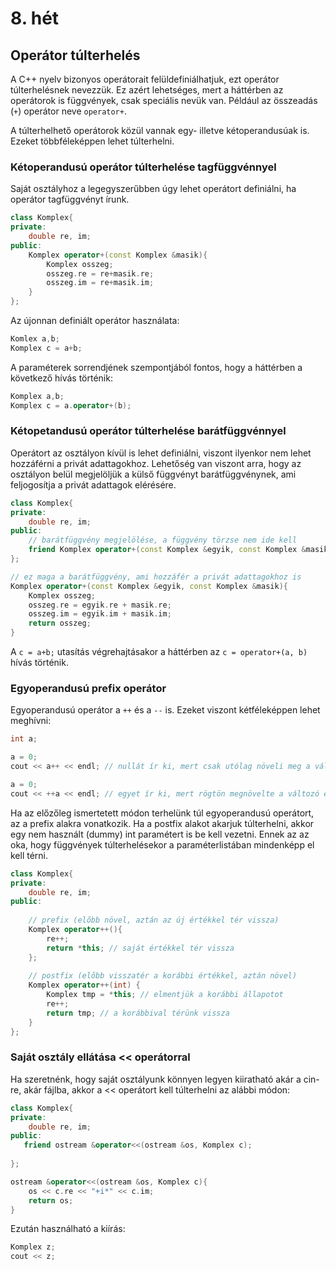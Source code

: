 # 8. hét

## Operátor túlterhelés

A C++ nyelv bizonyos operátorait felüldefiniálhatjuk, ezt operátor túlterhelésnek nevezzük.
Ez azért lehetséges, mert a háttérben az operátorok is függvények, csak speciális nevük van.
Például az összeadás (```+```) operátor neve ```operator+```.

A túlterhelhető operátorok közül vannak egy- illetve kétoperandusúak is.
Ezeket többféleképpen lehet túlterhelni.

### Kétoperandusú operátor túlterhelése tagfüggvénnyel

Saját osztályhoz a legegyszerűbben úgy lehet operátort definiálni, ha operátor tagfüggvényt
írunk. 

```cpp
class Komplex{
private:
    double re, im;
public:
    Komplex operator+(const Komplex &masik){
        Komplex osszeg;
        osszeg.re = re+masik.re;
        osszeg.im = re+masik.im;
    }
};
```
Az újonnan definiált operátor használata: 

```cpp
Komlex a,b;
Komplex c = a+b;
```

A paraméterek sorrendjének szempontjából fontos, hogy a háttérben a következő hívás történik:

```cpp
Komplex a,b;
Komplex c = a.operator+(b);
```

### Kétopetandusú operátor túlterhelése barátfüggvénnyel

Operátort az osztályon kívül is lehet definiálni, viszont ilyenkor nem lehet hozzáférni a privát
adattagokhoz. Lehetőség van viszont arra, hogy az osztályon belül megjelöljük a külső függvényt
barátfüggvénynek, ami feljogosítja a privát adattagok elérésére.

```cpp
class Komplex{
private:
    double re, im;
public:
    // barátfüggvény megjelölése, a függvény törzse nem ide kell
    friend Komplex operator+(const Komplex &egyik, const Komplex &masik);
};

// ez maga a barátfüggvény, ami hozzáfér a privát adattagokhoz is
Komplex operator+(const Komplex &egyik, const Komplex &masik){
    Komplex osszeg;
    osszeg.re = egyik.re + masik.re;
    osszeg.im = egyik.im + masik.im;
    return osszeg;
}
```

A ```c = a+b;``` utasítás végrehajtásakor a háttérben az ```c = operator+(a, b)``` hívás történik.

### Egyoperandusú prefix operátor

Egyoperandusú operátor a ```++``` és a ```--``` is. Ezeket viszont kétféleképpen lehet meghívni:

```cpp
int a;

a = 0;
cout << a++ << endl; // nullát ír ki, mert csak utólag növeli meg a változó értékét (postfix)

a = 0;
cout << ++a << endl; // egyet ír ki, mert rögtön megnövelte a változó értékét (prefix)

```

Ha az előzőleg ismertetett módon terhelünk túl egyoperandusú operátort, az a prefix alakra vonatkozik.
Ha a postfix alakot akarjuk túlterhelni, akkor egy nem használt (dummy) int paramétert is be kell vezetni.
Ennek az az oka, hogy függvények túlterhelésekor a paraméterlistában mindenképp el kell térni.

```cpp
class Komplex{
private:
    double re, im;
public:
    
    // prefix (előbb növel, aztán az új értékkel tér vissza)
    Komplex operator++(){
        re++;
        return *this; // saját értékkel tér vissza
    };
    
    // postfix (előbb visszatér a korábbi értékkel, aztán növel)
    Komplex operator++(int) {
        Komplex tmp = *this; // elmentjük a korábbi állapotot
        re++;
        return tmp; // a korábbival térünk vissza
    }
};
```

### Saját osztály ellátása << operátorral

Ha szeretnénk, hogy saját osztályunk könnyen legyen kiiratható akár a cin-re, akár fájlba, akkor a << operátort kell túlterhelni az alábbi módon:

```cpp
class Komplex{
private:
    double re, im;
public:
   friend ostream &operator<<(ostream &os, Komplex c); 
   
};

ostream &operator<<(ostream &os, Komplex c){
    os << c.re << "+i*" << c.im;
    return os;
}
```

Ezután használható a kiírás:
```cpp
Komplex z;
cout << z;
```
